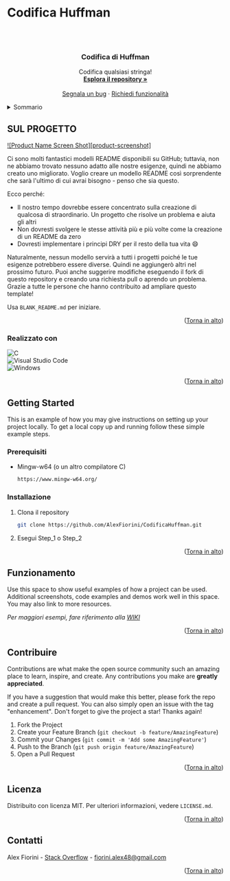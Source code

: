 <a name="readme-top"></a>

# Codifica Huffman
<br/>
<!-- PROJECT LOGO -->
<br />
<div align="center">

  <h3 align="center">Codifica di Huffman</h3>

  <p align="center">
    Codifica qualsiasi stringa!
    <br />
    <a href="https://github.com/AlexFiorini/CodificaHuffman/wiki"><strong>Esplora il repository »</strong></a>
    <br />
    <br />
    <a href="https://github.com/AlexFiorini/CodificaHuffman/issues">Segnala un bug</a>
    ·
    <a href="https://github.com/AlexFiorini/CodificaHuffman/issues">Richiedi funzionalità</a>
  </p>
</div>



<!-- TABLE OF CONTENTS -->
<details>
  <summary>Sommario</summary>
  <ol>
    <li>
      <a href="#about-the-project">About The Project</a>
      <ul>
        <li><a href="#Realizzato con">Realizzato con</a></li>
      </ul>
    </li>
    <li>
      <a href="#getting-started">Getting Started</a>
      <ul>
        <li><a href="#Prerequisiti">Prerequisiti</a></li>
        <li><a href="#Installazione">Installazione</a></li>
      </ul>
    </li>
    <li><a href="#Funzionamento">Funzionamento</a></li>
    <li><a href="#Contribuire">Contribuire</a></li>
    <li><a href="#Licenza">Licenza</a></li>
    <li><a href="#Contact">Contact</a></li>
  </ol>
</details>



<!-- SUL PROGETTO -->
## SUL PROGETTO

[![Product Name Screen Shot][product-screenshot]](https://example.com)

Ci sono molti fantastici modelli README disponibili su GitHub; tuttavia, non ne abbiamo trovato nessuno adatto alle nostre esigenze, quindi ne abbiamo creato uno migliorato. Voglio creare un modello README così sorprendente che sarà l'ultimo di cui avrai bisogno - penso che sia questo.

Ecco perché:
* Il nostro tempo dovrebbe essere concentrato sulla creazione di qualcosa di straordinario. Un progetto che risolve un problema e aiuta gli altri
* Non dovresti svolgere le stesse attività più e più volte come la creazione di un README da zero
* Dovresti implementare i principi DRY per il resto della tua vita :smile:

Naturalmente, nessun modello servirà a tutti i progetti poiché le tue esigenze potrebbero essere diverse. Quindi ne aggiungerò altri nel prossimo futuro. Puoi anche suggerire modifiche eseguendo il fork di questo repository e creando una richiesta pull o aprendo un problema. Grazie a tutte le persone che hanno contribuito ad ampliare questo template!

Usa `BLANK_README.md` per iniziare.

<p align="right">(<a href="#readme-top">Torna in alto</a>)</p>



### Realizzato con

![C](https://img.shields.io/badge/c-%2300599C.svg?style=for-the-badge&logo=c&logoColor=white)<br/>
![Visual Studio Code](https://img.shields.io/badge/Visual%20Studio%20Code-0078d7.svg?style=for-the-badge&logo=visual-studio-code&logoColor=white)<br/>
![Windows](https://img.shields.io/badge/Windows-0078D6?style=for-the-badge&logo=windows&logoColor=white)<br/>

<p align="right">(<a href="#readme-top">Torna in alto</a>)</p>



<!-- GETTING STARTED -->
## Getting Started

This is an example of how you may give instructions on setting up your project locally.
To get a local copy up and running follow these simple example steps.

### Prerequisiti

* Mingw-w64 (o un altro compilatore C)
  ```sh
  https://www.mingw-w64.org/
  ```

### Installazione

1. Clona il repository
   ```sh
   git clone https://github.com/AlexFiorini/CodificaHuffman.git
   ```
2. Esegui Step_1 o Step_2

<p align="right">(<a href="#readme-top">Torna in alto</a>)</p>



<!-- USAGE EXAMPLES -->
## Funzionamento

Use this space to show useful examples of how a project can be used. Additional screenshots, code examples and demos work well in this space. You may also link to more resources.

_Per maggiori esempi, fare riferimento alla [WIKI](https://github.com/AlexFiorini/CodificaHuffman/wiki)_

<p align="right">(<a href="#readme-top">Torna in alto</a>)</p>


<!-- CONTRIBUTING -->
## Contribuire

Contributions are what make the open source community such an amazing place to learn, inspire, and create. Any contributions you make are **greatly appreciated**.

If you have a suggestion that would make this better, please fork the repo and create a pull request. You can also simply open an issue with the tag "enhancement".
Don't forget to give the project a star! Thanks again!

1. Fork the Project
2. Create your Feature Branch (`git checkout -b feature/AmazingFeature`)
3. Commit your Changes (`git commit -m 'Add some AmazingFeature'`)
4. Push to the Branch (`git push origin feature/AmazingFeature`)
5. Open a Pull Request

<p align="right">(<a href="#readme-top">Torna in alto</a>)</p>



<!-- LICENSE -->
## Licenza

Distribuito con licenza MIT. Per ulteriori informazioni, vedere `LICENSE.md`.

<p align="right">(<a href="#readme-top">Torna in alto</a>)</p>



<!-- CONTACT -->
## Contatti

Alex Fiorini - [Stack Overflow](https://stackoverflow.com/users/19370254/alex-fiorini) - fiorini.alex48@gmail.com

<p align="right">(<a href="#readme-top">Torna in alto</a>)</p>
